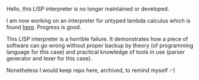 Hello, this LISP interpreter is no longer maintained or developed.

I am now working on an interpreter for untyped lambda calculus which
is found [here](https://github.com/Jim-Fan/lambda). Progress is good.

This LISP interpreter is a horrible failure. It demonstrates how
a piece of software can go wrong without proper backup by theory
(of programming language for this case) and practical knowledge
of tools in use (parser generator and lexer for this case).

Nonetheless I would keep repo here, archived, to remind myself :-)
